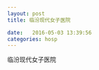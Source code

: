 ```yaml
--- 
layout: post 
title: 临汾现代女子医院

date:   2016-05-03 13:39:56 
categories: hosp 
--- 
```

   
临汾现代女子医院
